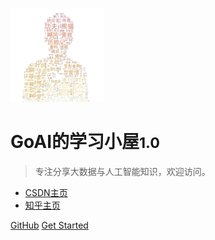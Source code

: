 <!-- _coverpage.md -->

![图片](./md/1.jpg)

# GoAI的学习小屋<small>1.0</small>

> 专注分享大数据与人工智能知识，欢迎访问。

- [CSDN主页](https://blog.csdn.net/qq_36816848)
- [知乎主页](https://www.zhihu.com/people/GoAI)

[GitHub](https://github.com/GoAlers)
[Get Started](https://goalers.github.io/#/)